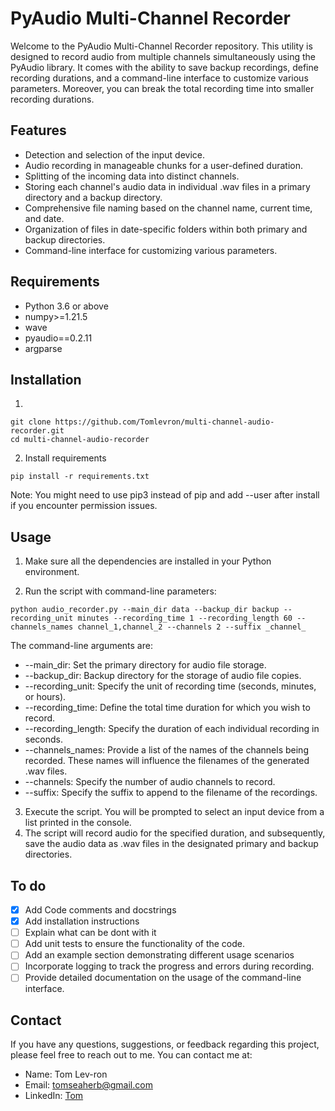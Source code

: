 # PyAudio Multi-Channel Recorder

Welcome to the PyAudio Multi-Channel Recorder repository. This utility is designed to record audio from multiple channels simultaneously using the PyAudio library. It comes with the ability to save backup recordings, define recording durations, and a command-line interface to customize various parameters. Moreover, you can break the total recording time into smaller recording durations.

## Features

- Detection and selection of the input device.
- Audio recording in manageable chunks for a user-defined duration.
- Splitting of the incoming data into distinct channels.
- Storing each channel's audio data in individual .wav files in a primary directory and a backup directory.
- Comprehensive file naming based on the channel name, current time, and date.
- Organization of files in date-specific folders within both primary and backup directories.
- Command-line interface for customizing various parameters.

## Requirements

- Python 3.6 or above
- numpy>=1.21.5
- wave
- pyaudio==0.2.11
- argparse

## Installation
1. 
```
git clone https://github.com/Tomlevron/multi-channel-audio-recorder.git
cd multi-channel-audio-recorder
```
2. Install requirements
```
pip install -r requirements.txt
```
Note: You might need to use pip3 instead of pip and add --user after install if you encounter permission issues.
## Usage

1. Make sure all the dependencies are installed in your Python environment.

2. Run the script with command-line parameters:

```shell
python audio_recorder.py --main_dir data --backup_dir backup --recording_unit minutes --recording_time 1 --recording_length 60 --channels_names channel_1,channel_2 --channels 2 --suffix _channel_ 
```

The command-line arguments are:

- --main_dir: Set the primary directory for audio file storage.
- --backup_dir: Backup directory for the storage of audio file copies.
- --recording_unit: Specify the unit of recording time (seconds, minutes, or hours).
- --recording_time: Define the total time duration for which you wish to record.
- --recording_length: Specify the duration of each individual recording in seconds.
- --channels_names: Provide a list of the names of the channels being recorded. These names will influence the filenames of the generated .wav files.
- --channels: Specify the number of audio channels to record.
- --suffix: Specify the suffix to append to the filename of the recordings.

3. Execute the script. You will be prompted to select an input device from a list printed in the console.
4. The script will record audio for the specified duration, and subsequently, save the audio data as .wav files in the designated primary and backup directories.

## To do
- [x] Add Code comments and docstrings
- [x] Add installation instructions
- [ ] Explain what can be dont with it
- [ ] Add unit tests to ensure the functionality of the code.
- [ ] Add an example section demonstrating different usage scenarios
- [ ] Incorporate logging to track the progress and errors during recording.
- [ ] Provide detailed documentation on the usage of the command-line interface.
## Contact

If you have any questions, suggestions, or feedback regarding this project, please feel free to reach out to me. You can contact me at:

- Name: Tom Lev-ron
- Email: tomseaherb@gmail.com
- LinkedIn: [Tom](https://www.linkedin.com/in/tomlev-ron/)
